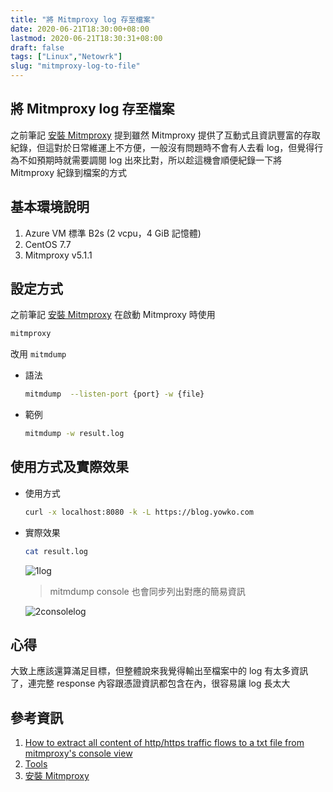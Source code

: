 ```yaml
---
title: "將 Mitmproxy log 存至檔案"
date: 2020-06-21T18:30:00+08:00
lastmod: 2020-06-21T18:30:31+08:00
draft: false
tags: ["Linux","Netowrk"]
slug: "mitmproxy-log-to-file"
---
```


## 將 Mitmproxy log 存至檔案

之前筆記 [安裝 Mitmproxy](https://blog.yowko.com/mitmproxy) 提到雖然 Mitmproxy 提供了互動式且資訊豐富的存取紀錄，但這對於日常維運上不方便，一般沒有問題時不會有人去看 log，但覺得行為不如預期時就需要調閱 log 出來比對，所以趁這機會順便紀錄一下將 Mitmproxy 紀錄到檔案的方式

## 基本環境說明

1. Azure VM 標準 B2s (2 vcpu，4 GiB 記憶體)
2. CentOS 7.7
3. Mitmproxy v5.1.1

## 設定方式

之前筆記 [安裝 Mitmproxy](https://blog.yowko.com/mitmproxy) 在啟動 Mitmproxy 時使用

```bash
mitmproxy
```

改用 `mitmdump`

- 語法

    ```bash
    mitmdump  --listen-port {port} -w {file}
    ```

- 範例

    ```bash
    mitmdump -w result.log
    ```

## 使用方式及實際效果

- 使用方式

    ```bash
    curl -x localhost:8080 -k -L https://blog.yowko.com
    ```

- 實際效果

    ```bash
    cat result.log
    ```

    ![1log](https://user-images.githubusercontent.com/3851540/85227775-f7058800-b411-11ea-8778-f3bfb3d84dc5.jpg)

    > mitmdump console 也會同步列出對應的簡易資訊

    ![2consolelog](https://user-images.githubusercontent.com/3851540/85227776-f8cf4b80-b411-11ea-8f9d-1233466e0444.jpg)

## 心得

大致上應該還算滿足目標，但整體說來我覺得輸出至檔案中的 log 有太多資訊了，連完整 response 內容跟憑證資訊都包含在內，很容易讓 log 長太大

## 參考資訊

1. [How to extract all content of http/https traffic flows to a txt file from mitmproxy's console view](https://github.com/mitmproxy/mitmproxy/issues/3020#issuecomment-377229582)
2. [Tools](https://docs.mitmproxy.org/stable/overview-tools/)
3. [安裝 Mitmproxy](https://blog.yowko.com/mitmproxy)
